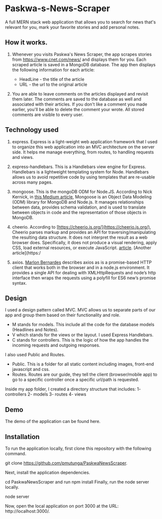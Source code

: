 # Paskwa-s-News-Scraper

A full MERN stack web application that allows you to search for news that's relevant for you, mark your favorite stories and add personal notes.

## How it works.
  1. Whenever you visits Paskwa's News Scraper, the app scrapes stories from https://www.cnet.com/news/ and displays them for you. Each scraped article is saved in a MongoDB database. The app then displays the following information for each article:

     * HeadLine - the title of the article
     * URL - the url to the original article

  2. You are able to leave comments on the articles displayed and revisit them later. The comments are saved to the database as well and associated with their articles. If you don't like a comment you made earlier, you'll be able to delete the comment your wrote. All stored comments are visible to every user.

## Technology used

   1. express. Express is a light-weight web application framework that I used to organize this web application into an MVC architecture on the server side. It helps me manage everything, from routes, to handling requests and views.

   2. express-handlebars. This is a Handlebars view engine for Express. Handlebars is a lightweight templating system for Node. Handlebars allows us to avoid repetitive code by using templates that are re-usable across many pages.

   3. mongoose. This is the mongoDB ODM for Node.JS. According to Nick Kernick, in [this Medium article,](https://medium.freecodecamp.org/introduction-to-mongoose-for-mongodb-d2a7aa593c57) Mongoose is an Object Data Modeling (ODM) library for MongoDB and Node.js. It manages relationships between data, provides schema validation, and is used to translate between objects in code and the representation of those objects in MongoDB.

   4. cheerio. According to [https://cheerio.js.org/](https://cheerio.js.org/), Cheerio parses markup and provides an API for traversing/manipulating the resulting data structure. It does not interpret the result as a web browser does. Specifically, it does not produce a visual rendering, apply CSS, load external resources, or execute JavaScript.  [article](https://medium.freecodecamp.org/how-to-build-a-simple-search-bot-in-30-minutes-eb56fcedcdb1). [Another article](https:/

   5. axios. [Marlon Bernardes](http://codeheaven.io/how-to-use-axios-as-your-http-client/) describes axios as is a promise-based HTTP client that works both in the browser and in a node.js environment. It provides a single API for dealing with XMLHttpRequests and node’s http interface then wraps the requests using a polyfill for ES6 new’s promise syntax. 

## Design
I used a design pattern called MVC. MVC allows us to separate parts of our app and group them based on their functionality and role. 
* M stands for models. This include all the code for the database models (Headlines and Notes). 
* V which stands for the views or the layout. I used Express Handlebars. 
* C stands for controllers. This is the logic of how the app handles the incoming requests and outgoing responses.

I also used Public and Routes.
* Public. This is a folder for all static content including images, front-end javascript and css.
* Routes. Routes are our guide, they tell the client (browser/mobile app) to go to a specific controller once a specific url/path is requested.

Inside my app folder, I created a directory structure that includes:
1- controllers
2- models
3- routes
4- views

## Demo
The demo of the application can be found here.

## Installation
To run the application locally, first clone this repository with the following command.

git clone https://github.com/pmutunga/PaskwaNewsScraper.  

Next, install the application dependencies.

cd PaskwaNewsScraper and run npm install Finally, run the node server locally.

node server

Now, open the local application on port 3000 at the URL: http://localhost:3000/.

